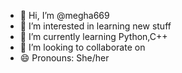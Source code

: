 - 👋 Hi, I’m @megha669
- 👀 I’m interested in learning new stuff
- 🌱 I’m currently learning Python,C++
- 💞️ I’m looking to collaborate on 
- 😄 Pronouns: She/her


<!---
megha669/megha669 is a ✨ special ✨ repository because its `README.md` (this file) appears on your GitHub profile.
You can click the Preview link to take a look at your changes.
--->
